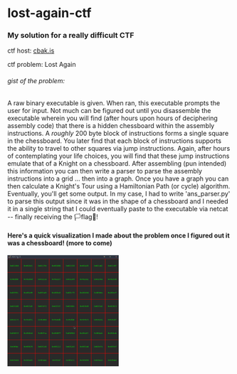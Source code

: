 # lost-again-ctf

### My solution for a **really difficult** CTF

ctf host: [cbak.is](https://www.cbak.is)

ctf problem: Lost Again

###### gist of the problem:
A raw binary executable is given. When ran, this executable prompts the user for input. Not much can be figured out until you disassemble the executable wherein you will find (after hours upon hours of deciphering assembly code) that there is a hidden chessboard within the assembly instructions. A *roughly* 200 byte block of instructions forms a single square in the chessboard. You later find that each block of instructions supports the ability to travel to other squares via jump instructions. Again, after hours of contemplating your life choices, you will find that these jump instructions emulate that of a Knight on a chessboard. After assembling (pun intended) this information you can then write a parser to parse the assembly instructions into a grid ... then into a graph. Once you have a graph you can then calculate a Knight's Tour using a Hamiltonian Path (or cycle) algorithm. Eventually, you'll get some output. In my case, I had to write 'ans_parser.py' to parse this output since it was in the shape of a chessboard and I needed it in a single string that I could eventually paste to the executable via netcat -- finally receiving the 🏳flag🚩!

#### Here's a quick visualization I made about the problem once I figured out it was a chessboard! (more to come)
<img src="./media/show1.gif" width="250" height="250"/>
